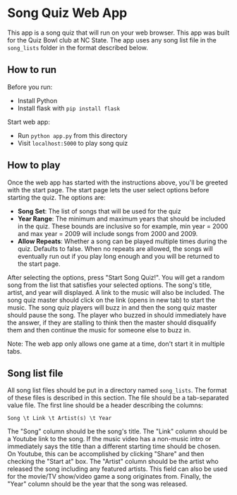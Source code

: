 # Song Quiz Web App
This app is a song quiz that will run on your web browser. This app was built for the Quiz Bowl club at NC State. The app uses any song list file in the `song_lists` folder in the format described below.

## How to run
Before you run:
* Install Python
* Install flask with `pip install flask`

Start web app:
* Run `python app.py` from this directory
* Visit `localhost:5000` to play song quiz

## How to play
Once the web app has started with the instructions above, you'll be greeted with the start page. The start page lets the user select options before starting the quiz. The options are:
* **Song Set**: The list of songs that will be used for the quiz
* **Year Range**: The minimum and maximum years that should be included in the quiz. These bounds are inclusive so for example, min year = 2000 and max year = 2009 will include songs from 2000 and 2009.
* **Allow Repeats**: Whether a song can be played multiple times during the quiz. Defaults to false. When no repeats are allowed, the songs will eventually run out if you play long enough and you will be returned to the start page.

After selecting the options, press "Start Song Quiz!". You will get a random song from the list that satisfies your selected options. The song's title, artist, and year will displayed. A link to the music will also be included. The song quiz master should click on the link (opens in new tab) to start the music. The song quiz players will buzz in and then the song quiz master should pause the song. The player who buzzed in should immediately have the answer, if they are stalling to think then the master should disqualify them and then continue the music for someone else to buzz in.

Note: The web app only allows one game at a time, don't start it in multiple tabs.

## Song list file
All song list files should be put in a directory named `song_lists`. The format of these files is described in this section. The file should be a tab-separated value file. The first line should be a header describing the columns:

<code>Song \t Link \t Artist(s) \t Year</code>

The "Song" column should be the song's title. The "Link" column should be a Youtube link to the song. If the music video has a non-music intro or immediately says the title than a different starting time should be chosen. On Youtube, this can be accomplished by clicking "Share" and then checking the "Start at" box. The "Artist" column should be the artist who released the song including any featured artists. This field can also be used for the movie/TV show/video game a song originates from. Finally, the "Year" column should be the year that the song was released.